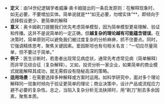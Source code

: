 - **定义**：由14世纪逻辑学者威廉·奥卡姆提出的一条启发原则：在解释现象时，如无必要，不要增加实体。简单说就是**“如无必要，勿增实体”**，即倾向于选择假设更少、更简单的解释​
- **意义**：奥卡姆剃刀提醒我们优先考虑简单模型，因为简单模型更易理解、验证和传播。这并不是说简单的一定正确，但**越复杂的理论越有可能蕴含错误**。在决策时，简单原则可以避免我们被过度复杂的分析麻痹，抓不住要点。同时，它强调精炼思考，聚焦关键因素。爱因斯坦也有句相关名言：“一切应尽量简单，但不要过于简单。”
- **例子**：医生诊断时，若患者出现常见病症状，通常先考虑常见病（简单解释）而非罕见综合征（复杂解释）。又如，投资分析一家企业，如果简单的商业模式就能解释其成功，就无需假设有隐秘高深的策略。
- **适用场景**：在需要选择多种解释或方案时运用。如科学研究中，面对多个理论解释同一现象时倾向于验证更简单的理论；商业决策中，设计产品或流程应力避不必要的复杂性。总之，当陷入复杂分析无法抉择时，用“剃刀”削去多余因素，聚焦本质。